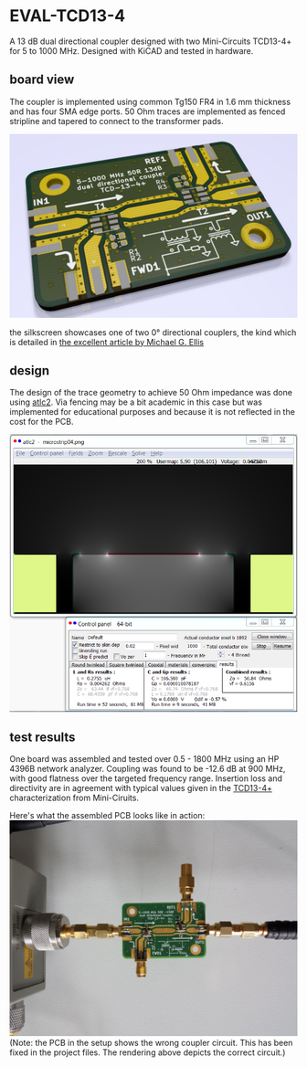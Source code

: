 # EVAL-TCD13-4
A 13 dB dual directional coupler designed with two Mini-Circuits TCD13-4+ for 5 to 1000 MHz.
Designed with KiCAD and tested in hardware.

## board view

The coupler is implemented using common Tg150 FR4 in 1.6 mm thickness and has four SMA edge ports.
50 Ohm traces are implemented as fenced stripline and tapered to connect to the transformer pads. 

![pcb image](doc/images/eval_tcd13_4_pcb_iso.jpg)

the silkscreen showcases one of two 0° directional couplers, the kind which is detailed in [the excellent article by Michael G. Ellis](http://www.members.tripod.com/michaelgellis/direct.html)

## design

The design of the trace geometry to achieve 50 Ohm impedance was done using [atlc2](http://www.hdtvprimer.com/kq6qv/atlc2.html).
Via fencing may be a bit academic in this case but was implemented for educational purposes and because it is not reflected in the cost for the PCB.

![atlc2 stripline design](doc/atlc2/microstrip04_Field_D.png)

## test results

One board was assembled and tested over 0.5 - 1800 MHz using an HP 4396B network analyzer. Coupling was found to be -12.6 dB at 900 MHz, with good flatness over the targeted frequency range.
Insertion loss and directivity are in agreement with typical values given in the [TCD13-4+](https://www.minicircuits.com/WebStore/dashboard.html?model=TCD-13-4%2B) characterization from Mini-Ciruits.

Here's what the assembled PCB looks like in action:
![test setup](doc/images/transmission%20setup.jpg)
(Note: the PCB in the setup shows the wrong coupler circuit. This has been fixed in the project files. The rendering above depicts the correct circuit.)
